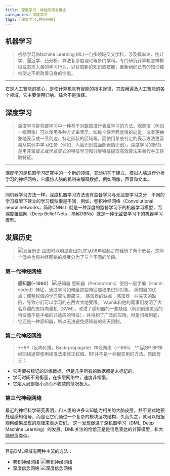 ```yaml
---
title: 深度学习：神经网络发展史
categories: 深度学习
tags: [深度学习,神经网络]
---
```

## 机器学习
>机器学习(Machine Learning,ML)一门多领域交叉学科，涉及概率论、统计学、逼近学、凸分析、算法复杂度理论等多门学科。专门研究计算机怎样模拟或实现人类的学习行为，以获取新的知识或技能，重新组织已有的知识结构使之不断改善自身的性能。
***
它是人工智能的核心，是使计算机具有智能的根本途径，其应用遍及人工智能的各个领域，它主要使用归纳、综合不是演绎。

## 深度学习
>深度学习是机器学习中一种基于对数据进行表征学习的方法。观测值（例如一幅图像）可以使用多种方式来表示，如每个像素强度值的向量，或者更抽象地表示成一系列边、特定形状的区域等。而使用某些特定的表示方法更容易从实例中学习任务（例如，人脸识别或面部表情识别）。深度学习的好处是用非监督式或半监督式的特征学习和分层特征提取高效算法来替代手工获取特征。
***
深度学习是机器学习研究中的一个新的领域，其动机在于建立、模拟人脑进行分析学习的神经网络，它模仿人脑的机制来解释数据，例如图像，声音和文本。
***
同机器学习方法一样，深度机器学习方法也有监督学习与无监督学习之分．不同的学习框架下建立的学习模型很是不同．例如，卷积神经网络（Convolutional neural networks，简称CNNs）就是一种深度的监督学习下的机器学习模型，而深度置信网（Deep Belief Nets，简称DBNs）就是一种无监督学习下的机器学习模型。

## 发展历史
>![发展历史](1.jpg)
由图可以明显看出DL在从06年崛起之前经历了两个低谷，这两个低谷也将神经网络的发展分为了三个不同的阶段。
### 第一代神经网络
>**感知器(~1960）**
![感知器](2.png)
感知器（Perceptrons）使用一层手编（Hand-coded）特征，通过学习如何给这些特征加权来识别对象。
感知器的优点：调整权值的学习算法很简洁。
感知器的缺点：感知器一些先天的缺陷，导致它们可以学习的东西大大地受限。
Vapnik和他的同事们发明了大名鼎鼎的支持向量机（SVM），改进了感知器的一些缺陷（例如创建灵活的特征而不是手编的非适应的特征），并得到了广泛的应用。但是归根到底，它还是一种感知器，所以无法避免感知器的先天限制。
### 第二代神经网络
>**BP（反向传播，Back-propagate）神经网络（~1985） **
![BP](3.png)
BP神经网络通常使用梯度法来修正权值。BP并不是一种很实用的方法。原因有三：
+ 它需要被标记的训练数据，但是几乎所有的数据都是未标记的。
+ 学习时间不易衡量，在多层网络中，速度非常慢。
+ 它陷入局部极小点而不收敛的情况极大。
### 第三代神经网络
最近的神经科学研究表明，和人类的许多认知能力相关的大脑皮层，并不显式地预处理感知信号，而是让它们通过一个复杂的模块层次结构，久而久之，就可以根据观察结果呈现的规律来表达它们。 
这一发现促进了深机器学习（DML, Deep Machine Learning）的发展。DML关注的恰恰正是是信息表达的计算模型，和大脑皮层类似。
***
目前DML领域有两种主流的方法：
+ 卷积神经网络
![卷积神经网络](4.png)
+ 深度信念网络
![深度信念网络](5.png)